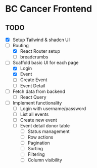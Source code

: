 # BC Cancer Frontend

## TODO
- [x] Setup Tailwind & shadcn UI
- [ ] Routing
  - [x] React Router setup
  - [ ] breadcrumbs
- [ ] Scaffold basic UI for each page
  - [x] Login
  - [x] Event
  - [ ] Create Event
  - [ ] Event Detail
- [ ] Fetch data from backend
  - [ ] React Query
- [ ] Implement functionality
  - [ ] Login with username/password
  - [ ] List all events
  - [ ] Create new event
  - [ ] Event detail donor table
    - [ ] Status management
    - [ ] Row actions
    - [ ] Pagination
    - [ ] Sorting
    - [ ] Filtering
    - [ ] Column visibility